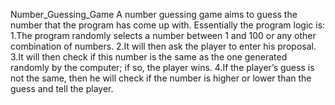 Number_Guessing_Game
A number guessing game aims to guess the number that the program has come up with. Essentially the program logic is:
1.The program randomly selects a number between 1 and 100 or any other combination of numbers.
2.It will then ask the player to enter his proposal.
3.It will then check if this number is the same as the one generated randomly by the computer; if so, the player wins.
4.If the player’s guess is not the same, then he will check if the number is higher or lower than the guess and tell the player.
